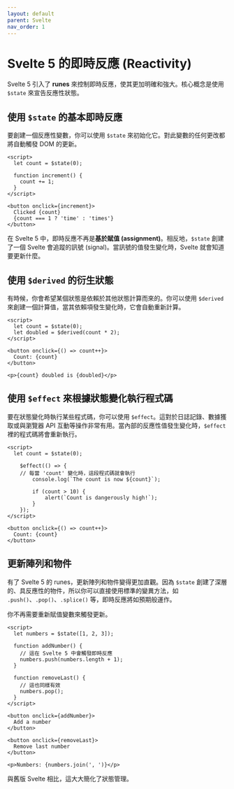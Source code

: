 ```yaml
---
layout: default
parent: Svelte
nav_order: 1
---
```


# Svelte 5 的即時反應 (Reactivity)

Svelte 5 引入了 **runes** 來控制即時反應，使其更加明確和強大。核心概念是使用 `$state` 來宣告反應性狀態。

## 使用 `$state` 的基本即時反應

要創建一個反應性變數，你可以使用 `$state` 來初始化它。對此變數的任何更改都將自動觸發 DOM 的更新。

```svelte
<script>
  let count = $state(0);

  function increment() {
    count += 1;
  }
</script>

<button onclick={increment}>
  Clicked {count}
  {count === 1 ? 'time' : 'times'}
</button>
```

在 Svelte 5 中，即時反應不再是**基於賦值 (assignment)**。相反地，`$state` 創建了一個 Svelte 會追蹤的訊號 (signal)。當訊號的值發生變化時，Svelte 就會知道要更新什麼。

## 使用 `$derived` 的衍生狀態

有時候，你會希望某個狀態是依賴於其他狀態計算而來的。你可以使用 `$derived` 來創建一個計算值，當其依賴項發生變化時，它會自動重新計算。

```svelte
<script>
  let count = $state(0);
  let doubled = $derived(count * 2);
</script>

<button onclick={() => count++}>
  Count: {count}
</button>

<p>{count} doubled is {doubled}</p>
```

## 使用 `$effect` 來根據狀態變化執行程式碼

要在狀態變化時執行某些程式碼，你可以使用 `$effect`。這對於日誌記錄、數據獲取或與瀏覽器 API 互動等操作非常有用。當內部的反應性值發生變化時，`$effect` 裡的程式碼將會重新執行。

```svelte
<script>
  let count = $state(0);

	$effect(() => {
    // 每當 'count' 變化時，這段程式碼就會執行
		console.log(`The count is now ${count}`);

		if (count > 10) {
			alert(`Count is dangerously high!`);
		}
	});
</script>

<button onclick={() => count++}>
  Count: {count}
</button>
```

## 更新陣列和物件

有了 Svelte 5 的 runes，更新陣列和物件變得更加直觀。因為 `$state` 創建了深層的、具反應性的物件，所以你可以直接使用標準的變異方法，如 `.push()`、`.pop()`、`.splice()` 等，即時反應將如預期般運作。

你不再需要重新賦值變數來觸發更新。

```svelte
<script>
  let numbers = $state([1, 2, 3]);

  function addNumber() {
    // 這在 Svelte 5 中會觸發即時反應
    numbers.push(numbers.length + 1);
  }

  function removeLast() {
    // 這也同樣有效
    numbers.pop();
  }
</script>

<button onclick={addNumber}>
  Add a number
</button>

<button onclick={removeLast}>
  Remove last number
</button>

<p>Numbers: {numbers.join(', ')}</p>
```

與舊版 Svelte 相比，這大大簡化了狀態管理。
